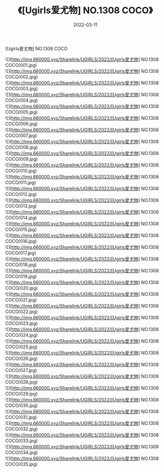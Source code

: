 ﻿---
layout: post
title:  《[Ugirls爱尤物] NO.1308 COCO》
date:   2022-03-11
img: http://img.660000.xyz/Sharelink/UGIRLS/2022/[Ugirls爱尤物] NO.1308 COCO/000.jpg
categories: [美女, 清纯, 唯美]
---

[Ugirls爱尤物] NO.1308 COCO

 ![](http://img.660000.xyz/Sharelink/UGIRLS/2022/[Ugirls爱尤物] NO.1308 COCO/001.jpg) <br>![](http://img.660000.xyz/Sharelink/UGIRLS/2022/[Ugirls爱尤物] NO.1308 COCO/002.jpg) <br>![](http://img.660000.xyz/Sharelink/UGIRLS/2022/[Ugirls爱尤物] NO.1308 COCO/003.jpg) <br>![](http://img.660000.xyz/Sharelink/UGIRLS/2022/[Ugirls爱尤物] NO.1308 COCO/004.jpg) <br>![](http://img.660000.xyz/Sharelink/UGIRLS/2022/[Ugirls爱尤物] NO.1308 COCO/005.jpg) <br>![](http://img.660000.xyz/Sharelink/UGIRLS/2022/[Ugirls爱尤物] NO.1308 COCO/006.jpg) <br>![](http://img.660000.xyz/Sharelink/UGIRLS/2022/[Ugirls爱尤物] NO.1308 COCO/007.jpg) <br>![](http://img.660000.xyz/Sharelink/UGIRLS/2022/[Ugirls爱尤物] NO.1308 COCO/008.jpg) <br>![](http://img.660000.xyz/Sharelink/UGIRLS/2022/[Ugirls爱尤物] NO.1308 COCO/009.jpg) <br>![](http://img.660000.xyz/Sharelink/UGIRLS/2022/[Ugirls爱尤物] NO.1308 COCO/010.jpg) <br>![](http://img.660000.xyz/Sharelink/UGIRLS/2022/[Ugirls爱尤物] NO.1308 COCO/011.jpg) <br>![](http://img.660000.xyz/Sharelink/UGIRLS/2022/[Ugirls爱尤物] NO.1308 COCO/012.jpg) <br>![](http://img.660000.xyz/Sharelink/UGIRLS/2022/[Ugirls爱尤物] NO.1308 COCO/013.jpg) <br>![](http://img.660000.xyz/Sharelink/UGIRLS/2022/[Ugirls爱尤物] NO.1308 COCO/014.jpg) <br>![](http://img.660000.xyz/Sharelink/UGIRLS/2022/[Ugirls爱尤物] NO.1308 COCO/015.jpg) <br>![](http://img.660000.xyz/Sharelink/UGIRLS/2022/[Ugirls爱尤物] NO.1308 COCO/016.jpg) <br>![](http://img.660000.xyz/Sharelink/UGIRLS/2022/[Ugirls爱尤物] NO.1308 COCO/017.jpg) <br>![](http://img.660000.xyz/Sharelink/UGIRLS/2022/[Ugirls爱尤物] NO.1308 COCO/018.jpg) <br>![](http://img.660000.xyz/Sharelink/UGIRLS/2022/[Ugirls爱尤物] NO.1308 COCO/019.jpg) <br>![](http://img.660000.xyz/Sharelink/UGIRLS/2022/[Ugirls爱尤物] NO.1308 COCO/020.jpg) <br>![](http://img.660000.xyz/Sharelink/UGIRLS/2022/[Ugirls爱尤物] NO.1308 COCO/021.jpg) <br>![](http://img.660000.xyz/Sharelink/UGIRLS/2022/[Ugirls爱尤物] NO.1308 COCO/022.jpg) <br>![](http://img.660000.xyz/Sharelink/UGIRLS/2022/[Ugirls爱尤物] NO.1308 COCO/023.jpg) <br>![](http://img.660000.xyz/Sharelink/UGIRLS/2022/[Ugirls爱尤物] NO.1308 COCO/024.jpg) <br>![](http://img.660000.xyz/Sharelink/UGIRLS/2022/[Ugirls爱尤物] NO.1308 COCO/025.jpg) <br>![](http://img.660000.xyz/Sharelink/UGIRLS/2022/[Ugirls爱尤物] NO.1308 COCO/026.jpg) <br>![](http://img.660000.xyz/Sharelink/UGIRLS/2022/[Ugirls爱尤物] NO.1308 COCO/027.jpg) <br>![](http://img.660000.xyz/Sharelink/UGIRLS/2022/[Ugirls爱尤物] NO.1308 COCO/028.jpg) <br>![](http://img.660000.xyz/Sharelink/UGIRLS/2022/[Ugirls爱尤物] NO.1308 COCO/029.jpg) <br>![](http://img.660000.xyz/Sharelink/UGIRLS/2022/[Ugirls爱尤物] NO.1308 COCO/030.jpg) <br>![](http://img.660000.xyz/Sharelink/UGIRLS/2022/[Ugirls爱尤物] NO.1308 COCO/031.jpg) <br>![](http://img.660000.xyz/Sharelink/UGIRLS/2022/[Ugirls爱尤物] NO.1308 COCO/032.jpg) <br>![](http://img.660000.xyz/Sharelink/UGIRLS/2022/[Ugirls爱尤物] NO.1308 COCO/033.jpg) <br>![](http://img.660000.xyz/Sharelink/UGIRLS/2022/[Ugirls爱尤物] NO.1308 COCO/034.jpg) <br>![](http://img.660000.xyz/Sharelink/UGIRLS/2022/[Ugirls爱尤物] NO.1308 COCO/035.jpg) <br>